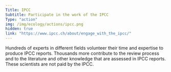 ```yaml
---
Title: IPCC
Subtitle: Participate in the work of the IPCC
Type: "action"
img: /img/ecology/actions/ipcc.png
hidden: true
link: "https://www.ipcc.ch/about/engage_with_the_ipcc/"
---
```


Hundreds of experts in different fields volunteer their time and expertise to produce IPCC reports. Thousands more contribute to the review process and to the literature and other knowledge that are assessed in IPCC reports. These scientists are not paid by the IPCC.